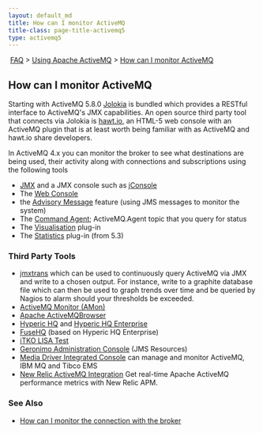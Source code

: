 ```yaml
---
layout: default_md
title: How can I monitor ActiveMQ 
title-class: page-title-activemq5
type: activemq5
---
```


 [FAQ](faq) > [Using Apache ActiveMQ](using-apache-activemq) > [How can I monitor ActiveMQ](how-can-i-monitor-activemq)


How can I monitor ActiveMQ
--------------------------

Starting with ActiveMQ 5.8.0 [Jolokia](http://www.jolokia.org/) is bundled which provides a RESTful interface to ActiveMQ's JMX capabilities. An open source third party tool that connects via Jolokia is [hawt.io](http://hawt.io/), an HTML-5 web console with an ActiveMQ plugin that is at least worth being familiar with as ActiveMQ and hawt.io share developers.

In ActiveMQ 4.x you can monitor the broker to see what destinations are being used, their activity along with connections and subscriptions using the following tools

*   [JMX](jmx) and a JMX console such as [jConsole](http://java.sun.com/developer/technicalArticles/J2SE/jconsole.html)
*   The [Web Console](web-console)
*   the [Advisory Message](advisory-message) feature (using JMS messages to monitor the system)
*   The [Command Agent](command-agent); ActiveMQ.Agent topic that you query for status
*   The [Visualisation](visualisation) plug-in
*   The [Statistics](statisticsplugin) plug-in (from 5.3)

### Third Party Tools

*   [jmxtrans](https://github.com/jmxtrans/jmxtrans) which can be used to continuously query ActiveMQ via JMX and write to a chosen output. For instance, write to a graphite database file which can then be used to graph trends over time and be queried by Nagios to alarm should your thresholds be exceeded.
*   [ActiveMQ Monitor (AMon)](http://www.ttmsolutions.com/Transactional_Software_Solutions/Active_Monitor_AMon.php)
*   [Apache ActiveMQBrowser](http://sourceforge.net/projects/activemqbrowser/)
*   [Hyperic HQ](http://www.hyperic.com/products/open-source-systems-monitoring) and [Hyperic HQ Enterprise](http://www.hyperic.com/products/enterprise-systems-monitoring)
*   [FuseHQ](http://fusesource.com/products/fuse-hq/) (based on Hyperic HQ Enterprise)
*   [iTKO LISA Test](http://www.itko.com/products/jms.jsp)
*   [Geronimo Administration Console](https://cwiki.apache.org/GMOxDOC11/geronimo-administration-console.html#GeronimoAdministrationConsole-JMSServer) (JMS Resources)
*   [Media Driver Integrated Console](https://mediadriver.com/software/) can manage and monitor ActiveMQ, IBM MQ and Tibco EMS
*   [New Relic ActiveMQ Integration](https://newrelic.com/instant-observability/activemq) Get real-time Apache ActiveMQ performance metrics with New Relic APM.

### See Also

*   [How can I monitor the connection with the broker](how-can-i-monitor-the-connection-with-the-broker)

